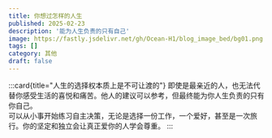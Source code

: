 ```yaml
---
title: 你想过怎样的人生
published: 2025-02-23
description: '能为人生负责的只有自己'
image: https://fastly.jsdelivr.net/gh/Ocean-H1/blog_image_bed/bg01.png
tags: []
category: 其他
draft: false 
---
```


:::card{title="人生的选择权本质上是不可让渡的"}
即使是最亲近的人，也无法代替你感受生活的喜悦和痛苦。他人的建议可以参考，但最终能为你人生负责的只有你自己。  
可以从小事开始练习自主决策，无论是选择一份工作，一个爱好，甚至是一次旅行。你的坚定和独立会让真正爱你的人学会尊重。
:::